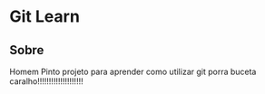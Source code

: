 Git Learn
=========

Sobre
-----

Homem Pinto
projeto para aprender como utilizar git porra buceta caralho!!!!!!!!!!!!!!!!!!!!

